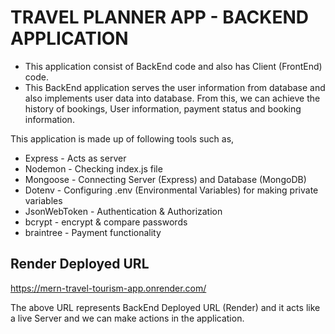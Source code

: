 # TRAVEL PLANNER APP - BACKEND APPLICATION

- This application consist of BackEnd code and also has Client (FrontEnd) code.
- This BackEnd application serves the user information from database and also implements user data into database. From this, we can achieve the history of bookings, User information, payment status and booking information.

This application is made up of following tools such as,
- Express - Acts as server
- Nodemon - Checking index.js file
- Mongoose - Connecting Server (Express) and Database (MongoDB)
- Dotenv - Configuring .env (Environmental Variables) for making private variables
- JsonWebToken - Authentication & Authorization
- bcrypt - encrypt & compare passwords
- braintree - Payment functionality


## Render Deployed URL 

https://mern-travel-tourism-app.onrender.com/

The above URL represents BackEnd Deployed URL (Render) and it acts like a live Server and we can make actions in the application.
